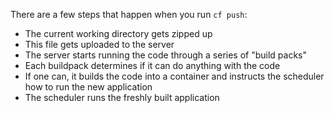 There are a few steps that happen when you run `cf push`:

 * The current working directory gets zipped up
 * This file gets uploaded to the server
 * The server starts running the code through a series of "build packs"
 * Each buildpack determines if it can do anything with the code
 * If one can, it builds the code into a container and instructs the scheduler how to run the new application
 * The scheduler runs the freshly built application